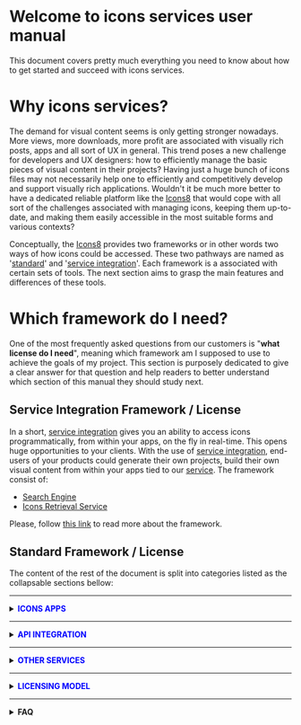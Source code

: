 # Welcome to icons  services user manual
This document covers pretty much everything you need to know about how to get started and succeed with icons services.
# Why icons services?
The demand for visual content seems is only getting stronger nowadays. More views, more downloads, more profit are associated with visually rich posts, apps and all sort of UX in general. This trend poses a new challenge for developers and UX designers: how to efficiently manage the basic pieces of visual content in their projects? Having just a huge bunch of icons files may not necessarily help one to efficiently and competitively develop and support visually rich applications. Wouldn't it be much more better to have a dedicated reliable platform like the [Icons8](https://icons8.com/) that would cope with all sort of the challenges associated with managing icons, keeping them up-to-date, and making them easily accessible in the most suitable forms and various contexts?

Conceptually, the [Icons8](https://icons8.com/) provides two frameworks or in other words two ways of how icons could be accessed. These two pathways are named as '[standard](...)' and '[service integration](...)'. Each framework is a associated with certain sets of tools. The next section aims to grasp the main features and differences of these tools.

# Which framework do I need?

One of the most frequently asked questions from our customers is "<b>what license do I need</b>", meaning which framework am I supposed to use to achieve the goals of my project. This section is purposely dedicated to give a clear answer for that question and help readers to better understand which section of this manual they should study next. 


## Service Integration Framework / License
In a short, [service integration](...) gives you an ability to access icons programmatically, from within your apps, on the fly in real-time. This opens huge opportunities to your clients. With the use of  [service integration](...), end-users of your products could generate their own projects, build their own visual content from within your apps tied to our [service](...). The framework consist of:
- [Search Engine](...)
- [Icons Retrieval Service](...)

Please, follow [this link](...) to read more about the framework.

## Standard Framework / License
 
 The content of the rest of the document is split into categories listed as the collapsable sections bellow:
 <hr>
 <details>
  <summary>
   <span style="color:blue"><strong>ICONS APPS</strong></span>
  </summary>
 <ul>
  <li>
  <details>
  <summary>
   <strong>Web App</strong>
  </summary>
   
   
 ## Searching
 ...
## Editing/Formating
...
## Effects/Collections
...
## Downloading 
...

 </details>
   
 </li>
  <li>
  <details>
  <summary>
   <strong>Desktop Apps (Windows & Mac)</strong>
  </summary>
 Desktop Apps (Windows & Mac)
 </details>
  </li>
 </ul>
</details> 
<hr> 


 <details>
  <summary>
   <span style="color:blue"><strong>API INTEGRATION</strong></span>
  </summary>
 <ul>
  <li>
  <details>
  <summary>
   <strong>Icons API</strong>
  </summary>
 
 
## Overview
The big idea behind the icons API is the ease of manipulation with visual content. Having just a huge bunch of icons files may not necessarily help you to efficiently and competitively produce and support agile development. Wouldn't it be much more better to have a dedicated platform like [Icons8](https://icons8.com/) that would cope with all sort of the challenges associated with managing, updating, and delivering the visual content in most suitable forms to outperform expectations of even the most demanding developers and UX designers? That is actually what the icons/photos services are all about. 

This is us, the Icons8, who takes the responsibility to maintain the whole [infrastructure](https://api.icons8.com/) of managing and accessing visual content to let our clients to focus on delivering new products to the market with highest pace and lowest cost possible.

In a nutshell, [icons API](https://api.icons8.com/) represents by itself a web service with a list of web methods to manipulate with the visual content on the fly. The web methods could be invoked from various types of applications either web, desktop, or mobile. This is how integration is being achieved. Such architecture gives a unique level of flexibility to our clients to develop very sophisticated applications with outstanding UX and optimised time-to-market.

## API functions

[Icons API](https://api.icons8.com/) handles requests from clients apps and returns both Base64-encoded icons and the meta information. Some of the operations are:
-   Searching for a string
-   Getting the categories
-   Getting the icons from a category
-   Searches for similar icons (icons that have similar tags)
-   Suggestions for find-as-you-type, etc.
-   Searching for a string
-   Getting the categories
-   Getting the icons from a category
-   Searches for similar icons (icons that have similar tags)
-   Suggestions for find-as-you-type, etc. 

Below is a complete list of operations with definitions and links to live test page:

| Operation | Definition | Live Test |
|:--|:--|:--:|
| [GET /api/iconsets/icon](https://api.icons8.com/manual/icon)|Returns several icons | [Try](https://api.icons8.com/try/icon)  |
|[GET /api/iconsets/icons](https://api.icons8.com/manual/icons)|Returns all icons in alphabetical order|[Try](https://api.icons8.com/try/icons)|
|[GET /api/iconsets/search](https://api.icons8.com/manual/search)|Returns icons by the specified search criteria|[Try](https://api.icons8.com/try/search)|
|[GET /api/iconsets/latest](https://api.icons8.com/manual/latest)|Returns several icons sorted by date, with the newest first|[Try](https://api.icons8.com/try/latest)|
|[GET /api/iconsets/similar](https://api.icons8.com/manual/similar)|Returns icons that similar to the given one|[Try](https://api.icons8.com/try/similar)|
|[GET /api/iconsets/total](https://api.icons8.com/manual/total)|Returns the total number of icons for different platforms|[Try](https://api.icons8.com/try/total)|
|[GET /api/iconsets/list](https://api.icons8.com/manual/list)|Returns lists with information about icons|[Try](https://api.icons8.com/try/list)|
|[GET /api/iconsets/categories](https://api.icons8.com/manual/categories)|Returns lists of categories|[Try](https://api.icons8.com/try/categories)|
|[GET /api/iconsets/category](https://api.icons8.com/manual/category)|Returns lists of icons in particular category|[Try](https://api.icons8.com/try/category)|
|[GET /api/iconsets/suggest](https://api.icons8.com/manual/suggest)|Returns suggests about icons and tags for given string|[Try](https://api.icons8.com/try/suggest)|
|[GET /api/iconsets/svg-symbol](https://api.icons8.com/manual/svg-symbol)|Returns SVG `symbol` image consists of specified icons|[Try](https://api.icons8.com/try/svg-symbol)|
|[GET /api/iconsets/download](https://api.icons8.com/manual/download)|Download icon's image|[Try](https://api.icons8.com/try/download)|

## Elements, Attributes, Parameters

## API vs. JSON (pros&cons)
### What If We Go out of Business etc.
## Examples

## Use cases
These are examples of API usage in production applications:

-   **Template customisation.**  <br> This is how  [Canva](https://www.canva.com/) uses our API to customise layouts.
    
-   **Graphics and text editors.** <br>  [Gravit](https://gravit.io/)  allows to insert our icons via API into their mockups.
    
-   **Application customisation.** <br>  [TimeTune](http://timetune.center/)  uses our API to customise activities.




You can plug Icons8 into your system in two ways:

-   Via  [our API](https://api.icons8.com/)
-   By downloading a JSON with all base64 encoded icons and metadata (names, tags, and categories)

## API or JSON?

**We think  [API](https://api.icons8.com/)  is better.**  It took us a couple of years to develop it. In particular, it provides:

-   Sphinx full-text  [search](https://icons8.com/icon/131/search)  with morphology
-   A third party spell  [check](https://icons8.com/icon/set/check/all)  API
-   Multiple operations that would take months of development
-   Also, we’ve learned some stuff the hard way, by doing it and removing it. For example, using synonyms APIs proved to be a failure
-   Also, we keep improving the metadata daily

On the other hand,  **utilizing JSON on your side is 100% reliable;**  you can’t beat that.

## What If We Go out of Business?

If we want you to count on our technology, we must earn your trust. Here is what happens  _in an extremely unlikely event of an emergency_, as they say in the pre-flight safety demonstrations.

If we go out of  [business](https://icons8.com/web-app/category/Business), the following will happen:

-   **We’ll keep the website**, including our API,  [running](https://en.icons8.com/web-app/915/running)  for years. Although we utilize a number of servers for everything from generating the icons to serving content to Google, the core of the website is an $80 droplet on Digital Ocean. We must be extremely broke to shut it down.
-   **If you’ve used JSON, you are 100% safe.**  If you use our API, keep our JSON export as a backup; if anything happens, you’ll have years to switch to it.

However, the probability of going out of  [business](https://icons8.com/icon/pack/business)  is low. Our company,  [VisualPharm](http://visualpharm.com/), has existed since 2003; the cash flow is good, and we grow organically without any loans.

## License Expiration

A license is valid for one year after the purchase. It includes:

-   All icons created to the date + one year of new icons
-   Access to our API (according to your plan)
-   Support (according to your plan)

After one year, we will offer you a subscription for another year.

_Exception_: we will not charge for the software that you don’t support anymore. You can keep distributing the software for free, if:

-   It has all icons offline and doesn’t use our API
-   You don’t release new versions after the license expiration

## Limitations

-   The price includes  _all icons at the moment of the purchase + 1 year of new icons_. The icons that we create after 1 year cost $249 per year.
-   Please make it clear to your users that they can only use the icons for creations with your software. They cannot export the icons and use them in other authoring tools.
-   Please make it clear to your users that they can purchase additional licenses.
- 
## Getting Started

To get started, please  [contact us](https://icons8.com/contact)  to obtain an API key.

## Pricing

Our API license starts at $100/month.
 
 
 </details>
 </li>
  <li>
  <details>
  <summary>
   <strong>Photo API</strong>
  </summary>
 Photo API
 </details>
  </li>
 </ul>
</details> 
<hr> 





 <details>
  <summary>
   <span style="color:blue"><strong>OTHER SERVICES</strong></span>
  </summary>
 <ul>
  <li>
  <details>
  <summary>
   <strong>Omg-Img service</strong>
  </summary>


**1. Why [omg-img](http://img.icons8.com/) service?**
The service empowers developers and interface designers to get new UI products to the market faster at a lower cost. It drastically increases the workflow efficiency and let your team to stay focused on business logic of your app not on the low level processing tasks such as adjusting icons sizes, colors, formats etc. You even don’t have to export an icon and store it on a server. Everything becomes much more easier with [omg-img](http://img.icons8.com/) service. For example, it takes just a line of code `<img src=’https://img.icons8.com/search’/>` to insert a png icon [Magnifier](https://icons8.com/icon/set/magnifier/all) directly from the CDN to your application of any scale.

**2. Icon’s search available straight from the address bar of your browser.**
For your convenience, [omg-img](http://img.icons8.com/) service architecture allows developers and designers to browse for new icons directly from browser’s address bar as following: 

 - https://img.icons8.com/home 
 - https://img.icons8.com/house
- https://img.icons8.com/bungalow
- https://img.icons8.com/targaryen-house

There is always an option to browse for more icons from our web site search engine UI  https://icons8.com/icon/new-icons/all to get the names that you may use in constructing appropriate icons links for your apps.

**3. How do I apply styles?**
On our website, there is a list of icons styles on the left pane of the icons page. The list contains more than 20 various styles to outperform expectations of even the most demanding end-users of your apps. Below is the list of the most popular styles:

|monochrome|coloured|
|----------|--------|
|iOS: http://img.icons8.com/ios/car|Color: http://img.icons8.com/color/car|
|Windows: http://img.icons8.com/windows/car|Office: http://img.icons8.com/office/car|
|Material: http://img.icons8.com/material/car|Dusk: http://img.icons8.com/dusk/car|

[Omg-img](http://img.icons8.com/) let you apply a new style as easy as just inserting a style code within an icon’s link.

**4. Recolouring monochrome icons made easy**
To change the color of an icon with [omg-img](http://img.icons8.com/) service you simply insert an appropriate color code within an icon’s link as it is demonstrated below:
- <img src='http://img.icons8.com/ios/FF0000/car'> `http://img.icons8.com/ios/FF0000/car`
- <img src='http://img.icons8.com/ios/00FF00/car'> `http://img.icons8.com/ios/00FF00/car`
- <img src='http://img.icons8.com/ios/0000FF/car'> `http://img.icons8.com/ios/0000FF/car`

**5. How can I resize an icon?**
To modify an icon’s size the same logic is applied as before. It’s just enough to insert an icon’s size within its link:
- 'http://img.icons8.com/color/30px/car' <img src='http://img.icons8.com/color/30px/car' />
- 'http://img.icons8.com/color/40px/car' <img src='http://img.icons8.com/color/40px/car' />
- 'http://img.icons8.com/color/50px/car' <img src='http://img.icons8.com/color/50px/car' /> 
- 'http://img.icons8.com/color/60px/car' <img src='http://img.icons8.com/color/60px/car' /> 

For your convenience, the size of an icon can be written in two different formats: `100x100` or `100px`, depending on what you prefer the most.

**6. How can all sorts of artefacts be minimised when using pixel perfect?**
Each icon style is drawn for a specific pixel grid. Look at these few examples of various pixel grids: 
* iOS: `50x50`
* Metro: `26x26`
* Windows: `32x32`
* Material: `24x24`
* Color: `48x48`
* Office: `16x16`, `30x30`, `40x40`, `80x80`

In order to avoid all sorts of artefacts (blurring edges, washed out colours etc.) associated with changing an icon’s size, we strongly recommend you to choose multiples of original icon's size. For example for iOS style the multiples would be: `50x50`, `100x100`, `150x150` etc.
You can set an icon’s size either by specifying the size in pixels `100x100` / `100px` or with the use of factors: `2x` or `x2` (the number can vary).
For example:
- 'https://img.icons8.com/color/1x/brazilian-carnival.png' <img src='https://img.icons8.com/color/1x/brazilian-carnival.png'/>
- 'https://img.icons8.com/color/2x/brazilian-carnival.png' <img src='https://img.icons8.com/color/2x/brazilian-carnival.png' />

**7. What is the maximum size of an icon that your service can provide?**
The restriction applied to free png icons is 550px. Please read more in [API license](https://icons8.com/paid-license-99/#/).

**8. Which license do I need to start using [omg-img](http://img.icons8.com/)?**
To start using [omg-img](http://img.icons8.com) service for free, just [set a link](https://icons8.com/license) or buy [paid licence](https://icons8.com/paid-license-99/#/).

**9. What should I do if I can not find an icon that I need?**
You may send us a [request](https://icons8.com/request-icon/) to draw any icon you actually  need. It’s completely free. We try to do our the best to make our service comprehensive. However we do prioritise the requests which have the highest demand. You even may ask your friends, relatives and any community members to vote for your requested icon in order put your request on the very top of the queue. 

**10. Can an icon used in my app change over time?**
In short, it’s very unlikely but possible. The most updated version of an icon is accessible by a given icon’s link.
E.G. currently for the following link **`https://img.icons8.com/water-molecule`** we keep showing an icon with illustration of a water drop or an abstract molecule. However if we begin to receive more and more requests to change the icon’s appearance to say a water molecule like this H<sub>2</sub>O, then most probably we will alternate its look somehow to represent the structure of two atoms of hydrogen and one atom of oxygen bonded together. 

In case if you are planning to use an icon longterm, the best solution would be to use the canonical full path to the icon (.png), which can be formed [here](https://icons8.com/).

**11. Can I use an icon with .png extension?**
Yes you can use icons with .png extension in [omg-img](http://img.icons8.com/) service, however you would need to know the exact name of a .png icon. The .png names could differ from the names provided by the service. In order to find the desired .png icon name and create an appropriate query for it, you may use searching engine UI available on our website [here](https://icons8.com/icon/new-icons/all).

**12. How to use responsive size for [Office](https://icons8.com/office-icons/) style?**
It’s quite simple. Just add a parameter `office` to your request. For example:
 - <img src='http://img.icons8.com/office/50px/car.png?office=16'> `http://img.icons8.com/office/50px/car.png?office=16`
- <img src='http://img.icons8.com/office/50px/car.png?office=30'> `http://img.icons8.com/office/50px/car.png?office=30`
- <img src='http://img.icons8.com/office/50px/car.png?office=40'> `http://img.icons8.com/office/50px/car.png?office=40`
- <img src='http://img.icons8.com/office/50px/car.png?office=80'> `http://img.icons8.com/office/50px/car.png?office=80`



<br>
 </details>
 </li>
  <li>
  <details>
  <summary>
   <strong>Scribble-AI service</strong>
  </summary>
 Photo API
 </details>
  </li>
 </ul>
</details> 
<hr> 


 <details>
  <summary>
   <span style="color:blue"><strong>LICENSING MODEL</strong></span>
  </summary>
 This section aims to explain in detail various aspects of licensing and pricing for icons/photos services. While the strict [license agreement](https://icons8.com/download/Icons8_License.pdf) mainly focuses on the legitimacy of various types of usage, this chapter helps our clients to quickly grasp the main pricing features and wisely select the best possible usage option.

There are two possibilities for our clients to use [Icons8](https://icons8.com/) services: on a free basis and on a payable basis. Please note that we do provide lots fruitful things to use for free. Actually, among all the icons/photos services there are only two services that potentially could be payable: [regular icon license](https://icons8.com/paid-license-99/#/) and [API integrations license](https://icons8.com/paid-license-99/#/). All other services provided absolutely for free without any hidden costs. Of cause, there could be some requests from our clients for custom art/photo processing work, but in general [these](https://icons8.com/paid-license-99/#/) are the only two services that in principle could be payable.  For information regarding the free of charge usage please read the ['Free of charge licensing'](#free-of-charge-licensing) section below. Payable option of cause have the most ambitious capabilities. All the shades of licensing associated with paid licenses are described in ['Paid licensing'](#paid-licensing) section. 
## Free of charge licensing
All of the [Icons8](https://icons8.com/) icons/photos services and icons apps can be used for free except the API integration service. You are welcome to use them for free for personal or commercial use however it will require from you to reference us somewhere in an appropriate (publicly accessible) place of your product. In most cases it is enough to place a web link pointed to our website's main page or best of all, pointed directly to the icon you decided to use. Please note that the free icons can only be downloaded in PNG up to 100x100px. The [Popular Icons](https://icons8.com/icon/pack/free-icons/all) and [Logos](https://icons8.com/icon/pack/Logos/all) are free in all formats, including SVG.  

Below is the list of suggested places where you may set up a link:

 - Websites - we require linking from all pages where the icons are used. Please put the link in the footer if the icons are used on each page. A nice example:  
  
![](https://storage.crisp.chat/users/helpdesk/website/0387cc22-33e9-44e8-826f-c5c18d31fc81/15635e20-8c02-41d0-9b98-da3da95cf81b.png)  
  
 - Desktop software - please put the link in the About dialog
 - Mobile apps - please put the link in the About dialog and acknowledgment on
   the AppStore/Google Play page. If the application doesn’t have an
   About section, please reference [Icons8](https://icons8.com/) on the app page
 - Chrome App - please add the link to the description in the Chrome Web Store and (if it doesn't break your layout) somewhere in Settings   
 - WordPress plugin - please link on the Settings page of the plugin and the
   plugin page   
 - PDF, Excel, Word, any other document and also eBooks
   and printed editions - you can put the link anywhere in the document 
 - PC game - please put the link in the Credits section. And we would
   love to have a copy of the game, thank you :-)   
 - YouTube - please put the link in the description box   
 - eBay page - you can put the link in the footer   
 - Social network - please place the link in some of your posts
 - T-shirts, mugs, umbrellas etc. - put the link in some noticeable location of the product

##  Paid licensing

 </details>
 
 <hr>
 
 
 <details>
 
  <summary>
   <strong>FAQ</strong>
 </summary>
 
 <details>
  <summary>
   <strong>LICENSING. FREE USAGE. SUBSCRIPTION. USAGE AFTER CANCELATION. DISTRIBUTION. </strong>
 </summary>
 
 <ol>
  <li>
   <details>
    <summary>
      <strong>Can I use Icons8 for free?</strong>
    </summary>
    
   Yes, you can use our icons for free for personal or commercial use if you put a link to our website.
   Please note that the free icons can only be downloaded in PNG up to 100x100px. The Popular Icons and Logos are free in all 
   formats, including SVG. Alternatively, you can purchase a license to get all formats and use them without crediting us.
   </details>
 <hr>
 </li>
 <li>
 <details>
  <summary>
   <strong>Can I use the icons after my subscription is expired?</strong>
 </summary>
  
Yes, the icons that you've used while your subscription was active can be used indefinitely.
Kindly note that after you make subscription and it expires you are not able to use previously downloaded icons on our web or app (unless you've downloaded them to your device).
 </details>
  <hr>
</li>
</ol> 
 </details>


<details>
  <summary>
   <strong>ICONS API. SOAP/JSON INTEGRATION. REQWESTS LIMITS. PLAN. WHAT IF ... </strong>
 </summary>
 
 <ol>
  <li>
 
   <details>
    <summary>
      <strong>Can I ...?</strong>
    </summary>
 
   more discussion goes here ...
   </details>
 
 <hr>
 </li>
 <li>
 <details>
  <summary>
   <strong>Can I ...?</strong>
 </summary>
  
 more discussion goes here ...
 </details>
 <hr>
</li>
</ol>
</details> 








<details>
  <summary>
   <strong>SEARCH. EDIT. LAYOUT. DOWNLOAD. FONTS. COLLECTIONS. </strong>
 </summary>
 
 <ol>
  <li>
 
   <details>
    <summary>
      <strong>Can I ...?</strong>
    </summary>
 
  more discussion goes here ...
   </details>
 
 <hr>
 </li>
 <li>
 <details>
  <summary>
   <strong>Can I ...?</strong>
 </summary>
  
 more discussion goes here ...
 </details>
 <hr>
</li>
</ol>
</details> 



</details>
